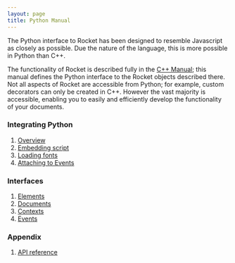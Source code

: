 ```yaml
---
layout: page
title: Python Manual
---
```


The Python interface to Rocket has been designed to resemble Javascript as closely as possible. Due the nature of the language, this is more possible in Python than C++.

The functionality of Rocket is described fully in the [C++ Manual](cpp_manual.md); this manual defines the Python interface to the Rocket objects described there. Not all aspects of Rocket are accessible from Python; for example, custom decorators can only be created in C++. However the vast majority is accessible, enabling you to easily and efficiently develop the functionality of your documents.

### Integrating Python

1. [Overview](python_manual/overview.md)
2. [Embedding script](python_manual/embedding_script.md)
3. [Loading fonts](python_manual/fonts.md)
4. [Attaching to Events](python_manual/attaching_to_events.md) 

### Interfaces

1. [Elements](pyhton_manual/elements.md)
2. [Documents](python_manual/documents.md)
3. [Contexts](python_manual/contexts.md)
4. [Events](python_manual/events.md)

### Appendix

1. [API reference](python_manual/api_reference.md) 


